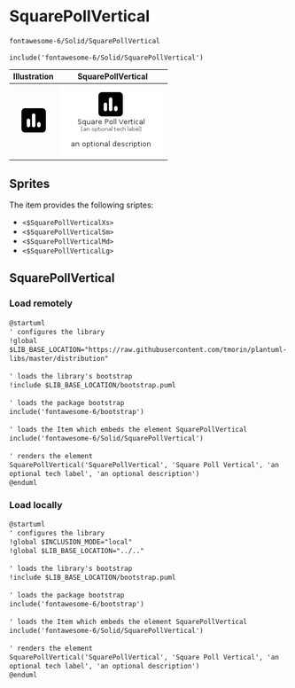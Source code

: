 # SquarePollVertical


```text
fontawesome-6/Solid/SquarePollVertical
```

```text
include('fontawesome-6/Solid/SquarePollVertical')
```



| Illustration | SquarePollVertical |
| :---: | :---: |
| ![illustration for Illustration](../../fontawesome-6/Solid/SquarePollVertical.png) | ![illustration for SquarePollVertical](../../fontawesome-6/Solid/SquarePollVertical.Local.png) |



## Sprites
The item provides the following sriptes:

- `<$SquarePollVerticalXs>`
- `<$SquarePollVerticalSm>`
- `<$SquarePollVerticalMd>`
- `<$SquarePollVerticalLg>`





## SquarePollVertical

### Load remotely
```plantuml
@startuml
' configures the library
!global $LIB_BASE_LOCATION="https://raw.githubusercontent.com/tmorin/plantuml-libs/master/distribution"

' loads the library's bootstrap
!include $LIB_BASE_LOCATION/bootstrap.puml

' loads the package bootstrap
include('fontawesome-6/bootstrap')

' loads the Item which embeds the element SquarePollVertical
include('fontawesome-6/Solid/SquarePollVertical')

' renders the element
SquarePollVertical('SquarePollVertical', 'Square Poll Vertical', 'an optional tech label', 'an optional description')
@enduml
```

### Load locally
```plantuml
@startuml
' configures the library
!global $INCLUSION_MODE="local"
!global $LIB_BASE_LOCATION="../.."

' loads the library's bootstrap
!include $LIB_BASE_LOCATION/bootstrap.puml

' loads the package bootstrap
include('fontawesome-6/bootstrap')

' loads the Item which embeds the element SquarePollVertical
include('fontawesome-6/Solid/SquarePollVertical')

' renders the element
SquarePollVertical('SquarePollVertical', 'Square Poll Vertical', 'an optional tech label', 'an optional description')
@enduml
```

